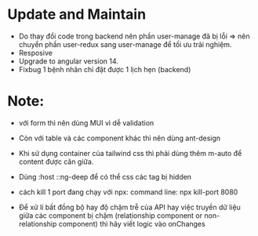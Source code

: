 # Update and Maintain

-   Do thay đổi code trong backend nên phần user-manage đã bị lỗi => nên chuyển phần user-redux sang user-manage để tối ưu trải nghiệm.
-   Resposive
-   Upgrade to angular version 14.
-   Fixbug 1 bệnh nhân chỉ đặt được 1 lịch hẹn (backend)

# Note:

-   với form thì nên dùng MUI vì dễ validation
-   Còn với table và các component khác thì nên dùng ant-design
-   Khi sử dụng container của tailwind css thì phải dùng thêm m-auto để content được căn giữa.
-   Dùng :host ::ng-deep để có thể css các tag bị hidden

-   cách kill 1 port đang chạy với npx: command line: npx kill-port 8080
-   Để xử lí bất đồng bộ hay độ chậm trễ của API hay việc truyền dữ liệu giữa các component bị chậm (relationship component or non-relationship component) thì hãy viết logic vào onChanges
